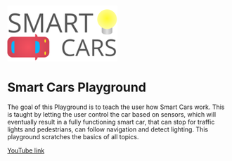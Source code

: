 ![Logo](/Contents/Resources/logo-small.png?raw=true)
# Smart Cars Playground

The goal of this Playground is to teach the user how Smart Cars work. This is taught by letting the user control the car based on sensors, which will eventually result in a fully functioning smart car, that can stop for traffic lights and pedestrians, can follow navigation and detect lighting. This playground scratches the basics of all topics.

[YouTube link](https://www.youtube.com/watch?v=DXJYjCuj7YI)
